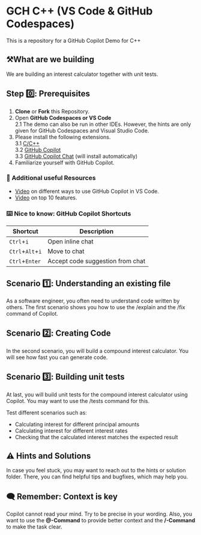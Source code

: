 # GCH C++ (VS Code & GitHub Codespaces)

This is a repository for a GitHub Copilot Demo for C++

## ⚒️What are we building
We are building an interest calculator together with unit tests. 

## Step 0️⃣: Prerequisites
1. **Clone** or **Fork** this Repository. 
2. Open **GitHub Codespaces or VS Code**    
2.1 The demo can also be run in other IDEs. However, the hints are only given for GitHub Codespaces and Visual Studio Code.     
3. Please install the following extensions.     
3.1 [C/C++](https://marketplace.visualstudio.com/items?itemName=ms-vscode.cpptools)     
3.2 [GitHub Copilot](https://marketplace.visualstudio.com/items?itemName=GitHub.copilot)    
3.3 [GitHub Copilot Chat](https://marketplace.visualstudio.com/items?itemName=GitHub.copilot-chat) (will install automatically) 
4. Familiarize yourself with GitHub Copilot.

### 📖 Additional useful Resources

- [Video](https://www.youtube.com/watch?v=jXp5D5ZnxGM) on different ways to use GitHub Copilot in VS Code.
- [Video](https://www.youtube.com/watch?v=2nPoiUJpDaU) on top 10 features.

### ⌨️ Nice to know: GitHub Copilot Shortcuts

| Shortcut | Description |
| --- | --- |
| `Ctrl`+`i` | Open inline chat |
| `Ctrl`+`Alt`+`i` | Move to chat |
| `Ctrl`+`Enter` | Accept code suggestion from chat |

## Scenario 1️⃣: Understanding an existing file
As a software engineer, you often need to understand code written by others. The first scenario shows you how to use the /explain and the /fix command of Copilot.

## Scenario 2️⃣: Creating Code
In the second scenario, you will build a compound interest calculator. You will see how fast you can generate code.
## Scenario 3️⃣: Building unit tests 
At last, you will build unit tests for the compound interest calculator using Copilot. You may want to use the /tests command for this. 

Test different scenarios such as:
- Calculating interest for different principal amounts
- Calculating interest for different interest rates
- Checking that the calculated interest matches the expected result


## ⚠️ Hints and Solutions
In case you feel stuck, you may want to reach out to the hints or solution folder. There, you can find helpful tips and bugfixes, which may help you.

## 🗨️ Remember: Context is key
Copilot cannot read your mind. Try to be precise in your wording. Also, you want to use the **@-Command** to provide better context and the **/-Command** to make the task clear.